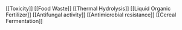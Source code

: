 [[Toxicity]]
[[Food Waste]]
[[Thermal Hydrolysis]]
[[Liquid Organic Fertilizer]]
[[Antifungal activity]]
[[Antimicrobial resistance]]
[[Cereal Fermentation]]
